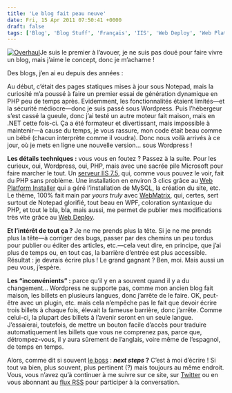 ```yaml
---
title: 'Le blog fait peau neuve'
date: Fri, 15 Apr 2011 07:50:41 +0000
draft: false
tags: ['Blog', 'Blog Stuff', 'Français', 'IIS', 'Web Deploy', 'Web Platform Installer', 'WebMatrix', 'Wordpress']
---
```


[![Overhaul](http://blog.madd0.com/Images/2011/04/3966375844_723a79840d_z.jpg "Overhaul")](http://www.flickr.com/photos/wongjunhao/3966375844/)Je suis le premier à l’avouer, je ne suis pas doué pour faire vivre un blog, mais j’aime le concept, donc je m’acharne !

Des blogs, j’en ai eu depuis des années :

Au début, c’était des pages statiques mises à jour sous Notepad, mais la curiosité m’a poussé à faire un premier essai de génération dynamique en PHP peu de temps après. Evidemment, les fonctionnalités étaient limités—et la sécurité médiocre—donc je suis passé sous Wordpress. Puis l’hébergeur s’est cassé la gueule, donc j’ai testé un autre moteur fait maison, mais en .NET cette fois-ci. Ça a été formateur et divertissant, mais impossible à maintenir—à cause du temps, je vous rassure, mon code était beau comme un bébé (chacun interprète comme il voudra). Donc nous voilà arrivés à ce jour, où je mets en ligne une nouvelle version… sous Wordpress !

**Les détails techniques :** vous vous en foutez ? Passez à la suite. Pour les curieux, oui, Wordpress, oui, PHP, mais avec une sacrée pile Microsoft pour faire marcher le tout. Un [serveur IIS 7.5](http://www.iis.net/), qui, comme vous pouvez le voir, fait du PHP sans problème. Une installation en environ 3 clics grâce au [Web Platform Installer](http://www.microsoft.com/web/downloads/platform.aspx) qui a géré l’installation de MySQL, la création du site, etc. Le thème, 100% fait main par _yours truly_ avec [WebMatrix](http://www.asp.net/webmatrix), qui, certes, sert surtout de Notepad glorifié, tout beau en WPF, coloration syntaxique du PHP, et tout le bla, bla, mais aussi, me permet de publier mes modifications très vite grâce au [Web Deploy](http://www.iis.net/download/webdeploy).

**Et l’intérêt de tout ça ?** Je ne me prends plus la tête. Si je ne me prends plus la tête—à corriger des bugs, passer par des chemins un peu tordus pour publier ou éditer des articles, etc.—cela veut dire, en principe, que j’ai plus de temps ou, en tout cas, la barrière d’entrée est plus accessible. Résultat : je devrais écrire plus ! Le grand gagnant ? Ben, moi. Mais aussi un peu vous, j’espère.

**Les “inconvénients” :** parce qu’il y en a souvent quand il y a du changement… Wordpress ne supporte pas, comme mon ancien blog fait maison, les billets en plusieurs langues, donc j’arrête de le faire. OK, peut-être avec un plugin, etc. mais cela n’empêche pas le fait que devoir écrire trois billets à chaque fois, élevait la fameuse barrière, donc j’arrête. Comme celui-ci, la plupart des billets à l’avenir seront en un seule langue. J’essaierai, toutefois, de mettre un bouton facile d’accès pour traduire automatiquement les billets que vous ne comprenez pas, parce que, détrompez-vous, il y aura sûrement de l’anglais, voire même de l’espagnol, de temps en temps.

Alors, comme dit si souvent [le boss](http://blogs.developpeur.org/redo/) : **_next steps_ ?** C’est à moi d’écrire ! Si tout va bien, plus souvent, plus pertinent (?) mais toujours au même endroit. Vous, vous n’avez qu’à continuer à me suivre sur ce site, sur [Twitter](http://twitter.com/madd0) ou en vous abonnant au [flux RSS](http://feeds.feedburner.com/madd0) pour participer à la conversation.